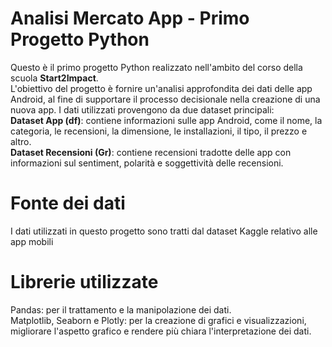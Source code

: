 # Analisi Mercato App - Primo Progetto Python
Questo è il primo progetto Python realizzato nell'ambito del corso della scuola **Start2Impact**.  
L'obiettivo del progetto è fornire un'analisi approfondita dei dati delle app Android, al fine di supportare il processo decisionale nella creazione di una nuova app. I dati utilizzati provengono da due dataset principali:   
**Dataset App (df)**: contiene informazioni sulle app Android, come il nome, la categoria, le recensioni, la dimensione, le installazioni, il tipo, il prezzo e altro.    
**Dataset Recensioni (Gr)**: contiene recensioni tradotte delle app con informazioni sul sentiment, polarità e soggettività delle recensioni.


# Fonte dei dati
I dati utilizzati in questo progetto sono tratti dal dataset Kaggle relativo alle app mobili

# Librerie utilizzate
Pandas: per il trattamento e la manipolazione dei dati.   
Matplotlib, Seaborn e Plotly: per la creazione di grafici e visualizzazioni, migliorare l'aspetto grafico e rendere più chiara l'interpretazione dei dati.


